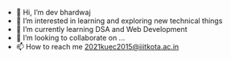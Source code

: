 - 👋 Hi, I’m dev bhardwaj
- 👀 I’m interested in learning and exploring new technical things
- 🌱 I’m currently learning DSA and Web Development
- 💞️ I’m looking to collaborate on ...
- 📫 How to reach me 2021kuec2015@iiitkota.ac.in

<!---
thedevbhardwaj/thedevbhardwaj is a ✨ special ✨ repository because its `README.md` (this file) appears on your GitHub profile.
You can click the Preview link to take a look at your changes.
--->
